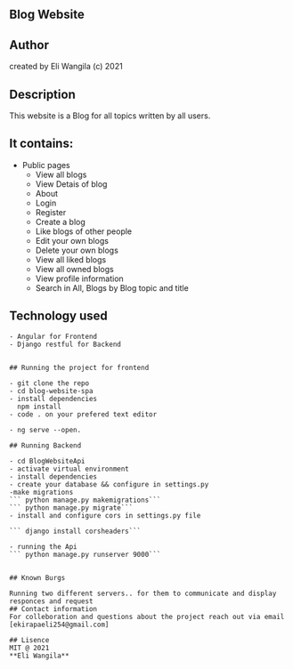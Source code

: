 ## Blog Website

## Author
 created by Eli Wangila (c) 2021

 ## Description

 This website is a Blog for all topics written by all users.

 ## It contains:
  - Public pages
    - View all blogs
    - View Detais of blog
    - About
    - Login
    - Register
    - Create a blog
    - Like blogs of other people
    - Edit your own blogs
    - Delete your own blogs
    - View all liked blogs
    - View all owned blogs
    - View profile information
    - Search in All, Blogs by Blog topic and title

   ## Technology used 
    - Angular for Frontend
    - Django restful for Backend

    
    ## Running the project for frontend

    - git clone the repo
    - cd blog-website-spa
    - install dependencies
      npm install
    - code . on your prefered text editor

    - ng serve --open.

    ## Running Backend

    - cd BlogWebsiteApi
    - activate virtual environment
    - install dependencies
    - create your database && configure in settings.py
    -make migrations
    ``` python manage.py makemigrations```
    ``` python manage.py migrate```
    - install and configure cors in settings.py file

    ``` django install corsheaders```

    - running the Api
    ``` python manage.py runserver 9000```


    ## Known Burgs

    Running two different servers.. for them to communicate and display responces and request
    ## Contact information
    For colleboration and questions about the project reach out via email
    [ekirapaeli254@gmail.com]

    ## Lisence
    MIT @ 2021
    **Eli Wangila**




